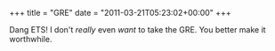 +++
title = "GRE"
date = "2011-03-21T05:23:02+00:00"
+++

Dang ETS!  I don't <em>really</em> even <em>want</em> to take the GRE.  You better make it worthwhile.
			